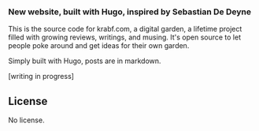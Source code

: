 ### New website, built with Hugo, inspired by Sebastian De Deyne

This is the source code for krabf.com, a digital garden, a lifetime project filled with growing reviews, writings, and musing.
It's open source to let people poke around and get ideas for their own garden.

Simply built with Hugo, posts are in markdown.

[writing in progress]

## License

No license.


<div id="wcb" class="carbonbadge"></div>
<script src="https://unpkg.com/website-carbon-badges@1.1.3/b.min.js" defer></script>
